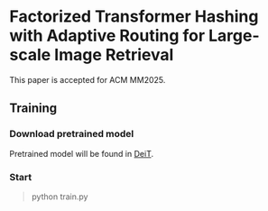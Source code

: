 # Factorized Transformer Hashing with Adaptive Routing for Large-scale Image Retrieval
This paper is accepted for ACM MM2025.

## Training

### Download pretrained model
Pretrained model will be found in [DeiT](https://github.com/facebookresearch/deit/blob/main/README_deit.md).

### Start

> python train.py
